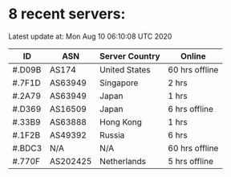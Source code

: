 # 8 recent servers:

Latest update at: Mon Aug 10 06:10:08 UTC 2020

| ID | ASN | Server Country | Online |
| -- | --- | -------------- | ------ |
| #.D09B | AS174 | United States | 60 hrs offline |
| #.7F1D | AS63949 | Singapore | 2 hrs |
| #.2A79 | AS63949 | Japan | 1 hrs |
| #.D369 | AS16509 | Japan | 6 hrs offline |
| #.33B9 | AS63888 | Hong Kong | 1 hrs |
| #.1F2B | AS49392 | Russia | 6 hrs |
| #.BDC3 | N/A | N/A | 60 hrs offline |
| #.770F | AS202425 | Netherlands | 5 hrs offline |

